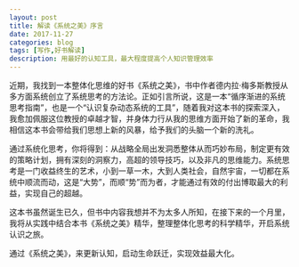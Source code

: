 ```yaml
---
layout: post
title: 解读《系统之美》序言
date: 2017-11-27
categories: blog
tags: [写作,好书解读]
description: 用最好的认知工具，最大程度提高个人知识管理效率
---
```


近期，我找到一本整体化思维的好书《系统之美》，书中作者德内拉·梅多斯教授从多方面系统创立了系统思考的方法论。正如引言所说，这是一本“循序渐进的系统思考指南”，也是一个“认识复杂动态系统的工具”，随着我对这本书的探索深入，我愈加佩服这位教授的卓越才智，并身体力行从我的思维方面开始了新的革命，我相信这本书会带给我们思想上新的风暴，给予我们的头脑一个新的洗礼。

通过系统化思考，你将得到：从战略全局出发洞悉整体从而巧妙布局，制定更有效的策略计划，拥有深刻的洞察力，高超的领导技巧，以及非凡的思维能力。系统思考是一门收益终生的艺术，小到一草一木，大到人类社会，自然宇宙，一切都在系统中顺流而动，这是“大势”，而顺“势”而为者，才能通过有效的付出博取最大的利益，实现自己的超越。

这本书虽然诞生已久，但书中内容我想并不为太多人所知，在接下来的一个月里，我将从实践中结合本书《系统之美》精华，整理整体化思考的科学精华，开启系统认识之旅。

通过《系统之美》，来更新认知，启动生命跃迁，实现效益最大化。
